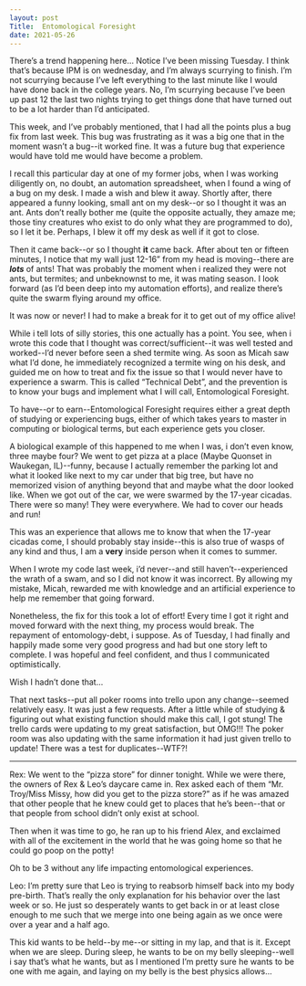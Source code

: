 ```yaml
---
layout: post
Title:  Entomological Foresight
date: 2021-05-26
---
```


There’s a trend happening here…  Notice I’ve been missing Tuesday.  I think that’s because IPM is on wednesday, and I’m always scurrying to finish.  I’m not scurrying because I’ve left everything to the last minute like I would have done back in the college years.  No, I’m scurrying because I’ve been up past 12 the last two nights trying to get things done that have turned out to be a lot harder than I’d anticipated.

This week, and I’ve probably mentioned, that I had all the points plus a bug fix from last week. This bug was frustrating as it was a big one that in the moment wasn’t a bug--it worked fine.  It was a future bug that experience would have told me would have become a problem.

I recall this particular day at one of my former jobs, when I was working diligently on, no doubt, an automation spreadsheet, when I found a wing of a bug on my desk.  I made a wish and blew it away.  Shortly after, there appeared a funny looking, small ant on my desk--or so I thought it was an ant.  Ants don’t really bother me (quite the opposite actually, they amaze me; those tiny creatures who exist to do only what they are programmed to do), so I let it be.  Perhaps, I blew it off my desk as well if it got to close.

Then it came back--or so I thought **it** came back.  After about ten or fifteen minutes, I notice that my wall just 12-16” from my head is moving--there are ***lots*** of ants!  That was probably the moment when i realized they were not ants, but termites; and unbeknownst to me, it was mating season.  I look forward (as I’d been deep into my automation efforts), and realize there’s quite the swarm flying around my office.

It was now or never!  I had to make a break for it to get out of my office alive!

While i tell lots of silly stories, this one actually has a point.  You see, when i wrote this code that I thought was correct/sufficient--it was well tested and worked--I’d never before seen a shed termite wing.  As soon as Micah saw what I’d done, he immediately recognized a termite wing on his desk, and guided me on how to treat and fix the issue so that I would never have to experience a swarm.  This is called “Technical Debt”, and the prevention is to know your bugs and implement what I will call, Entomological Foresight.

To have--or to earn--Entomological Foresight requires either a great depth of studying or experiencing bugs, either of which takes years to master in computing or biological terms, but each experience gets you closer.

A biological example of this happened to me when I was, i don’t even know, three maybe four?  We went to get pizza at a place (Maybe Quonset in Waukegan, IL)--funny, because I actually remember the parking lot and what it looked like next to my car under that big tree, but have no memorized vision of anything beyond that and maybe what the door looked like.  When we got out of the car, we were swarmed by the 17-year cicadas.  There were so many!  They were everywhere.  We had to cover our heads and run!

This was an experience that allows me to know that when the 17-year cicadas come, I should probably stay inside--this is also true of wasps of any kind and thus, I am a **very** inside person when it comes to summer.

When I wrote my code last week, i’d never--and still haven’t--experienced the wrath of a swam, and so I did not know it was incorrect.  By allowing my mistake, Micah, rewarded me with knowledge and an artificial experience to help me remember that going forward.

Nonetheless, the fix for this took a lot of effort!  Every time I got it right and moved forward with the next thing, my process would break.  The repayment of entomology-debt, i suppose.  As of Tuesday, I had finally and happily made some very good progress and had but one story left to complete.  I was hopeful and feel confident, and thus I communicated optimistically.

Wish I hadn’t done that…

That next tasks--put all poker rooms into trello upon any change--seemed relatively easy.  It was just a few requests.  After a little while of studying & figuring out what existing function should make this call, I got stung!  The trello cards were updating to my great satisfaction, but OMG!!!  The poker room was also updating with the same information it had just given trello to update!   There was a test for duplicates--WTF?!

---

Rex:
We went to the “pizza store” for dinner tonight.  While we were there, the owners of Rex & Leo’s daycare came in.  Rex asked each of them “Mr. Troy/Miss Missy, how did you get to the pizza store?” as if he was amazed that other people that he knew could get to places that he’s been--that or that people from school didn’t only exist at school.

Then when it was time to go, he ran up to his friend Alex, and exclaimed with all of the excitement in the world that he was going home so that he could go poop on the potty!

Oh to be 3 without any life impacting entomological experiences.


Leo:
I’m pretty sure that Leo is trying to reabsorb himself back into my body pre-birth.  That’s really the only explanation for his behavior over the last week or so.  He just so desperately wants to get back in or at least close enough to me such that we merge into one being again as we once were over a year and a half ago.

This kid wants to be held--by me--or sitting in my lap, and that is it.  Except when we are sleep.  During sleep, he wants to be on my belly sleeping--well i say that’s what he wants, but as I mentioned I’m pretty sure he wants to be one with me again, and laying on my belly is the best physics allows…
